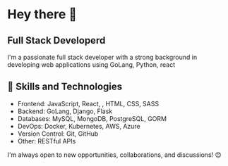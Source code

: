 # Hey there 👋
 
## Full Stack Developerd
 
I'm a passionate full stack developer with a strong background in developing web applications using GoLang, Python, react
 
## 🚀 Skills and Technologies
 
- Frontend: JavaScript, React, , HTML, CSS, SASS
- Backend: GoLang, Django, Flask
- Databases: MySQL, MongoDB, PostgreSQL, GORM
- DevOps: Docker, Kubernetes, AWS, Azure
- Version Control: Git, GitHub
- Other: RESTful APIs
 
I'm always open to new opportunities, collaborations, and discussions! 😊
